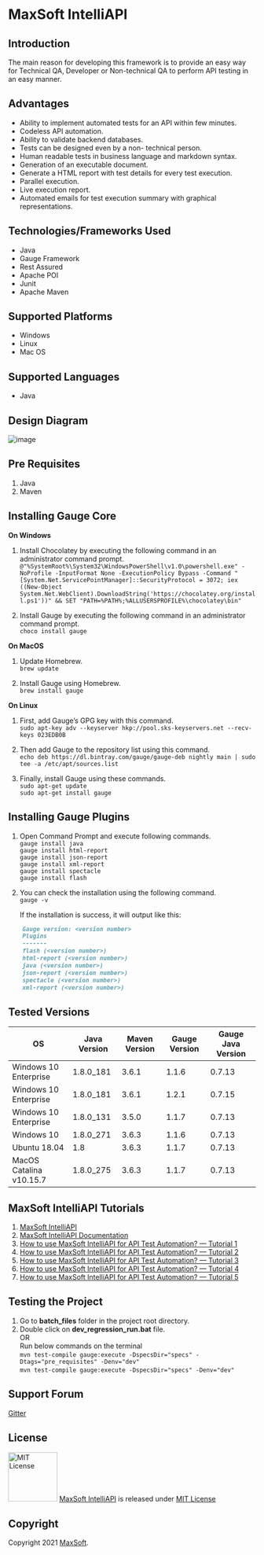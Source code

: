 # MaxSoft IntelliAPI

## Introduction
The main reason for developing this framework is to provide an easy way for Technical QA, Developer or Non-technical QA to perform API testing in an easy manner.

## Advantages
- Ability to implement automated tests for an API within few minutes.
- Codeless API automation.
- Ability to validate backend databases.
- Tests can be designed even by a non- technical person.
- Human readable tests in business language and markdown syntax.
- Generation of an executable document.
- Generate a HTML report with test details for every test execution.
- Parallel execution.
- Live execution report.
- Automated emails for test execution summary with graphical representations.

## Technologies/Frameworks Used
- Java
- Gauge Framework
- Rest Assured
- Apache POI
- Junit
- Apache Maven

## Supported Platforms
- Windows
- Linux
- Mac OS

## Supported Languages
- Java

## Design Diagram
![image](https://user-images.githubusercontent.com/9147189/104115454-a1ed7d00-5335-11eb-9e23-0f75137068af.png)

## Pre Requisites
1. Java
2. Maven

## Installing Gauge Core
**On Windows**
1. Install Chocolatey by executing the following command in an administrator command prompt. \
`@"%SystemRoot%\System32\WindowsPowerShell\v1.0\powershell.exe" -NoProfile -InputFormat None -ExecutionPolicy Bypass -Command "[System.Net.ServicePointManager]::SecurityProtocol = 3072; iex ((New-Object System.Net.WebClient).DownloadString('https://chocolatey.org/install.ps1'))" && SET "PATH=%PATH%;%ALLUSERSPROFILE%\chocolatey\bin"`

2. Install Gauge by executing the following command in an administrator command prompt. \
`choco install gauge`

**On MacOS**
1. Update Homebrew. \
`brew update`

2. Install Gauge using Homebrew. \
`brew install gauge`

**On Linux**
1. First, add Gauge’s GPG key with this command. \
`sudo apt-key adv --keyserver hkp://pool.sks-keyservers.net --recv-keys 023EDB0B`

2. Then add Gauge to the repository list using this command. \
`echo deb https://dl.bintray.com/gauge/gauge-deb nightly main | sudo tee -a /etc/apt/sources.list`

3. Finally, install Gauge using these commands. \
`sudo apt-get update` \
`sudo apt-get install gauge`

## Installing Gauge Plugins
1. Open Command Prompt and execute following commands. \
`gauge install java` \
`gauge install html-report` \
`gauge install json-report` \
`gauge install xml-report` \
`gauge install spectacle` \
`gauge install flash`

2. You can check the installation using the following command. \
`gauge -v`

	If the installation is success, it will output like this:

```markdown
    Gauge version: <version number>
    Plugins
    -------
    flash (<version number>)
    html-report (<version number>)
    java (<version number>)
    json-report (<version number>)
    spectacle (<version number>)
    xml-report (<version number>)
```

## Tested Versions
| OS 			    | Java Version   | Maven Version | Gauge Version | Gauge Java Version |
| ------------------------- | -------------- | ------------- | ------------ | ------------------- |
| Windows 10 Enterprise     | 1.8.0_181      | 3.6.1 	     | 1.1.6 	    | 0.7.13		  |
| Windows 10 Enterprise     | 1.8.0_181      | 3.6.1 	     | 1.2.1 	    | 0.7.15		  |
| Windows 10 Enterprise     | 1.8.0_131      | 3.5.0 	     | 1.1.7 	    | 0.7.13		  |
| Windows 10 		    | 1.8.0_271      | 3.6.3 	     | 1.1.6	    | 0.7.13 		  |
| Ubuntu 18.04 		    | 1.8  	     | 3.6.3 	     | 1.1.7 	    | 0.7.13 		  |
| MacOS Catalina v10.15.7   | 1.8.0_275      | 3.6.3 	     | 1.1.7 	    | 0.7.13 		  |

## MaxSoft IntelliAPI Tutorials
1. [MaxSoft IntelliAPI](https://medium.com/@osanda.deshan/maxsoft-ata-framework-for-api-test-automation-9cffd25a0b15 "MaxSoft — IntelliAPI")
2. [MaxSoft IntelliAPI Documentation](https://medium.com/intelliapi/maxsoft-intelliapi-step-implementations-usages-5cb9150e0106)
3. [How to use MaxSoft IntelliAPI for API Test Automation? — Tutorial 1](https://medium.com/@osanda.deshan/how-to-use-maxsoft-ata-framework-for-api-test-automation-e5966185fa33 "How to use MaxSoft IntelliAPI for API Test Automation? — Tutorial 1")
4. [How to use MaxSoft IntelliAPI for API Test Automation? — Tutorial 2](https://medium.com/@osanda.deshan/how-to-use-maxsoft-ata-framework-for-api-test-automation-tutorial-2-53b50c613f42 "How to use MaxSoft IntelliAPI for API Test Automation? — Tutorial 2")
5. [How to use MaxSoft IntelliAPI for API Test Automation? — Tutorial 3](https://medium.com/@osanda.deshan/how-to-use-maxsoft-ata-framework-for-api-test-automation-tutorial-3-160f81e404f1 "How to use MaxSoft IntelliAPI for API Test Automation? — Tutorial 3")
6. [How to use MaxSoft IntelliAPI for API Test Automation? — Tutorial 4](https://medium.com/@osanda.deshan/how-to-use-maxsoft-ata-framework-for-api-test-automation-tutorial-4-5fb265ca5eaf "How to use MaxSoft IntelliAPI for API Test Automation? — Tutorial 4")
7. [How to use MaxSoft IntelliAPI for API Test Automation? — Tutorial 5](https://medium.com/@osanda.deshan/how-to-use-maxsoft-ata-framework-for-api-test-automation-tutorial-5-3b2c22328233 "How to use MaxSoft IntelliAPI for API Test Automation? — Tutorial 5")

## Testing the Project
1) Go to **batch_files** folder in the project root directory.
2) Double click on **dev_regression_run.bat** file. \
OR \
Run below commands on the terminal \
`mvn test-compile gauge:execute -DspecsDir="specs" -Dtags="pre_requisites" -Denv="dev"` \
`mvn test-compile gauge:execute -DspecsDir="specs" -Denv="dev"`

## Support Forum
[Gitter](https://gitter.im/MaxSoft-IntelliAPI/community)

## License
<img src="https://upload.wikimedia.org/wikipedia/commons/thumb/0/0b/License_icon-mit-2.svg/2000px-License_icon-mit-2.svg.png" alt="MIT License" width="100" height="100"/> [MaxSoft IntelliAPI](https://medium.com/intelliapi) is released under [MIT License](https://opensource.org/licenses/MIT)

## Copyright
Copyright 2021 [MaxSoft](https://maxsoftlk.github.io/).
